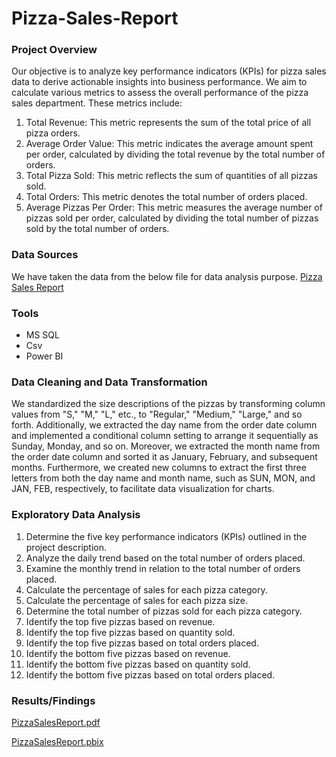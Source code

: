 # Pizza-Sales-Report

### Project Overview
Our objective is to analyze key performance indicators (KPIs) for pizza sales data to derive actionable insights into business performance. We aim to calculate various metrics to assess the overall performance of the pizza sales department. These metrics include:

1. Total Revenue: This metric represents the sum of the total price of all pizza orders.
2. Average Order Value: This metric indicates the average amount spent per order, calculated by dividing the total revenue by the total number of orders.
3. Total Pizza Sold: This metric reflects the sum of quantities of all pizzas sold.
4. Total Orders: This metric denotes the total number of orders placed.
5. Average Pizzas Per Order: This metric measures the average number of pizzas sold per order, calculated by dividing the total number of pizzas sold by the total number of orders.
   
### Data Sources
We have taken the data from the below file for data analysis purpose.
[Pizza Sales Report](https://github.com/AnjyK/Pizza-Sales-Report/blob/main/pizza_sales.csv)

### Tools
- MS SQL 
- Csv
- Power BI

### Data Cleaning and Data Transformation
We standardized the size descriptions of the pizzas by transforming column values from "S," "M," "L," etc., to "Regular," "Medium," "Large," and so forth. Additionally, we extracted the day name from the order date column and implemented a conditional column setting to arrange it sequentially as Sunday, Monday, and so on. Moreover, we extracted the month name from the order date column and sorted it as January, February, and subsequent months. Furthermore, we created new columns to extract the first three letters from both the day name and month name, such as SUN, MON, and JAN, FEB, respectively, to facilitate data visualization for charts.


### Exploratory Data Analysis
1. Determine the five key performance indicators (KPIs) outlined in the project description.
2. Analyze the daily trend based on the total number of orders placed.
3. Examine the monthly trend in relation to the total number of orders placed.
4. Calculate the percentage of sales for each pizza category.
5. Calculate the percentage of sales for each pizza size.
6. Determine the total number of pizzas sold for each pizza category.
7. Identify the top five pizzas based on revenue.
8. Identify the top five pizzas based on quantity sold.
9. Identify the top five pizzas based on total orders placed.
10. Identify the bottom five pizzas based on revenue.
11. Identify the bottom five pizzas based on quantity sold.
12. Identify the bottom five pizzas based on total orders placed.

### Results/Findings
[PizzaSalesReport.pdf](https://github.com/AnjyK/Pizza-Sales-Report/blob/main/Pizza%20Sales%20Dashboard.pdf)

[PizzaSalesReport.pbix](https://github.com/AnjyK/Pizza-Sales-Report/blob/main/Pizza%20Sales%20Dashboard.pbix)
                  
